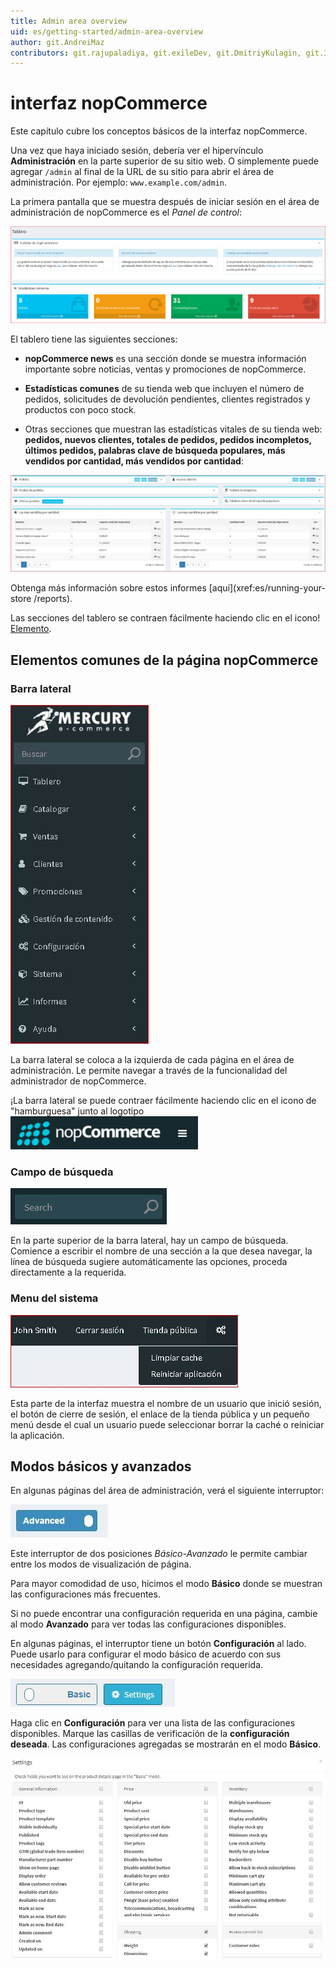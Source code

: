 ```yaml
---
title: Admin area overview
uid: es/getting-started/admin-area-overview
author: git.AndreiMaz
contributors: git.rajupaladiya, git.exileDev, git.DmitriyKulagin, git.IvanIvanIvanov, git.ivkadp
---
```


# interfaz nopCommerce

Este capítulo cubre los conceptos básicos de la interfaz nopCommerce.

Una vez que haya iniciado sesión, debería ver el hipervínculo **Administración** en la parte superior de su sitio web. O simplemente puede agregar `/admin` al final de la URL de su sitio para abrir el área de administración. Por ejemplo: `www.example.com/admin`.

La primera pantalla que se muestra después de iniciar sesión en el área de administración de nopCommerce es el *Panel de control*:

![tablero](_static/admin-area-overview/dashboard.png)

El tablero tiene las siguientes secciones:

* **nopCommerce news** es una sección donde se muestra información importante sobre noticias, ventas y promociones de nopCommerce.

* **Estadísticas comunes** de su tienda web que incluyen el número de pedidos, solicitudes de devolución pendientes, clientes registrados y productos con poco stock.

* Otras secciones que muestran las estadísticas vitales de su tienda web: **pedidos, nuevos clientes, totales de pedidos, pedidos incompletos, últimos pedidos, palabras clave de búsqueda populares, más vendidos por cantidad, más vendidos por cantidad**:

![Estadísticas](_static/admin-area-overview/stats.jpg)

Obtenga más información sobre estos informes [aquí](xref:es/running-your-store /reports).

Las secciones del tablero se contraen fácilmente haciendo clic en el icono! [Elemento](_static/admin-area-overview/item.png).

## Elementos comunes de la página nopCommerce

### Barra lateral

![Sidebar](_static/admin-area-overview/sidebar.jpg)

La barra lateral se coloca a la izquierda de cada página en el área de administración. Le permite navegar a través de la funcionalidad del administrador de nopCommerce.

¡La barra lateral se puede contraer fácilmente haciendo clic en el icono de "hamburguesa" junto al logotipo ![Tablero2](_static/admin-area-overview/hamburger.jpg)

### Campo de búsqueda

![tablero3](_static/admin-area-overview/search.jpg)

En la parte superior de la barra lateral, hay un campo de búsqueda. Comience a escribir el nombre de una sección a la que desea navegar, la línea de búsqueda sugiere automáticamente las opciones, proceda directamente a la requerida.

### Menu del sistema

![tablero4](_static/admin-area-overview/menu.jpg)

Esta parte de la interfaz muestra el nombre de un usuario que inició sesión, el botón de cierre de sesión, el enlace de la tienda pública y un pequeño menú desde el cual un usuario puede seleccionar borrar la caché o reiniciar la aplicación.

## Modos básicos y avanzados

En algunas páginas del área de administración, verá el siguiente interruptor:

![tablero5](_static/admin-area-overview/dashboard5.png)

Este interruptor de dos posiciones *Básico-Avanzado* le permite cambiar entre los modos de visualización de página.

Para mayor comodidad de uso, hicimos el modo **Básico** donde se muestran las configuraciones más frecuentes.

Si no puede encontrar una configuración requerida en una página, cambie al modo **Avanzado** para ver todas las configuraciones disponibles.

En algunas páginas, el interruptor tiene un botón **Configuración** al lado. Puede usarlo para configurar el modo básico de acuerdo con sus necesidades agregando/quitando la configuración requerida.

![tablero6](_static/admin-area-overview/dashboard6.png)

Haga clic en **Configuración** para ver una lista de las configuraciones disponibles. Marque las casillas de verificación de la **configuración deseada**. Las configuraciones agregadas se mostrarán en el modo **Básico**.

![tablero7](_static/admin-area-overview/dashboard7.png)